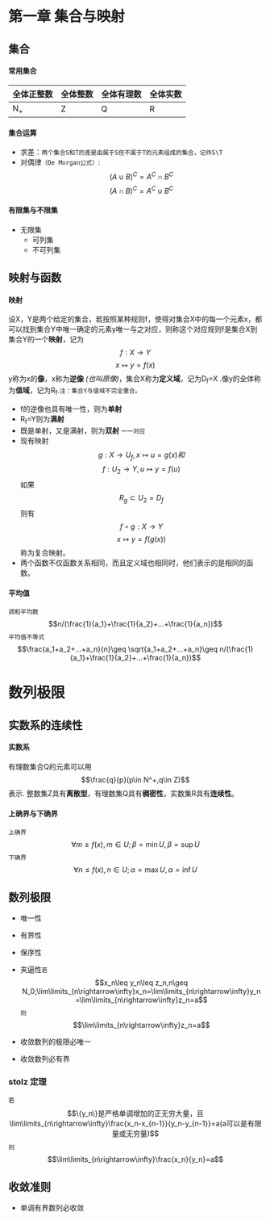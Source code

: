# 第一章 集合与映射
## 集合 
#### 常用集合  
| 全体正整数         | 全体整数 | 全体有理数 | 全体实数 |
| ------------- | ---- | ----- | ---- |
| N<sub>+</sub> | Z    | Q     | R    |
#### 集合运算  
- 求差：`两个集合S和T的差是由属于S但不属于T的元素组成的集合，记作S\T`  
- 对偶律`（De Morgan公式）`:<br>$$(A\cup B)^C=A^C\cap B^C$$$$(A\cap B)^C=A^C\cup B^C$$
#### 有限集与不限集  
- 无限集
	- 可列集
	- 不可列集

## 映射与函数
#### 映射
设X，Y是两个给定的集合，若按照某种规则f，使得对集合X中的每一个元素x，都可以找到集合Y中唯一确定的元素y唯一与之对应，则称这个对应规则f是集合X到集合Y的一个**映射**，记为<br>$$f:X\rightarrow Y$$$$x\mapsto y=f(x)$$
y称为x的**像**，x称为**逆像** *(也叫原像)*，集合X称为**定义域**，记为D<sub>f</sub>=X .像y的全体称为**值域**，记为R<sub>f</sub>.`注：集合Y与值域不完全重合。`
- f的逆像也具有唯一性，则为**单射**
- R<sub>f</sub>=Y则为**满射**
- 既是单射，又是满射，则为**双射** `一一对应`
- 现有映射$$g:X\rightarrow U_f,x\mapsto u=g(x)和$$$$f:U_2\rightarrow Y,u\mapsto y=f(u)$$如果$$R_g\subset U_2=D_f$$则有$$f\circ g:X\rightarrow Y$$$$x\mapsto y=f(g(x))$$称为复合映射。
- 两个函数不仅函数关系相同，而且定义域也相同时，他们表示的是相同的函数。
#### 平均值
`调和平均数`$$n/(\frac{1}{a_1}+\frac{1}{a_2}+...+\frac{1}{a_n})$$
`平均值不等式`$$\frac{a_1+a_2+...+a_n}{n}\geq \sqrt{a_1+a_2+...+a_n}\geq n/(\frac{1}{a_1}+\frac{1}{a_2}+...+\frac{1}{a_n})$$
# 数列极限  
## 实数系的连续性  
#### 实数系  
有理数集合Q的元素可以用$$\frac{q}{p}(p\in N^+,q\in Z)$$表示.
整数集Z具有**离散型**，有理数集Q具有**稠密性**，实数集R具有**连续性**。
#### 上确界与下确界
`上确界`$$\forall m\geq f(x),m\in U;\beta=\min U,\beta=\sup U$$
`下确界`$$\forall n\leq f(x),n\in U;\alpha = \max U,\alpha =\inf U$$
## 数列极限  
- 唯一性
- 有界性
- 保序性
- 夹逼性`若`$$x_n\leq y_n\leq z_n,n\geq N_0;\lim\limits_{n\rightarrow\infty}x_n=\lim\limits_{n\rightarrow\infty}y_n=\lim\limits_{n\rightarrow\infty}z_n=a$$`则`$$\lim\limits_{n\rightarrow\infty}z_n=a$$

- 收敛数列的极限必唯一
- 收敛数列必有界

### stolz 定理  
`若`$$\{y_n\}是严格单调增加的正无穷大量，且\lim\limits_{n\rightarrow\infty}\frac{x_n-x_{n-1}}{y_n-y_{n-1}}=a(a可以是有限量或无穷量)$$
`则`$$\lim\limits_{n\rightarrow\infty}\frac{x_n}{y_n}=a$$
## 收敛准则
- 单调有界数列必收敛
